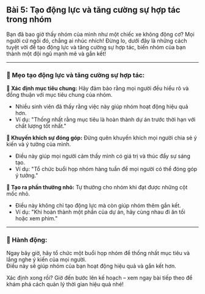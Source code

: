 ## Bài 5: Tạo động lực và tăng cường sự hợp tác trong nhóm

Bạn đã bao giờ thấy nhóm của mình như một chiếc xe không động cơ? Mọi người cứ ngồi đó, chẳng ai nhúc nhích! Đừng lo, dưới đây là những cách tuyệt vời để tạo động lực và tăng cường sự hợp tác, biến nhóm của bạn thành một đội ngũ mạnh mẽ và gắn kết!

---

### 📌 Mẹo tạo động lực và tăng cường sự hợp tác:

**🔹 Xác định mục tiêu chung:**
Hãy đảm bảo rằng mọi người đều hiểu rõ và đồng thuận với mục tiêu chung của nhóm.  
- Nhiều sinh viên đã thấy rằng việc này giúp nhóm hoạt động hiệu quả hơn.  
- Ví dụ: "Thống nhất rằng mục tiêu là hoàn thành dự án trước thời hạn với chất lượng tốt nhất."

**🔹 Khuyến khích sự đóng góp:**
Đừng quên khuyến khích mọi người chia sẻ ý kiến và ý tưởng của mình.  
- Điều này giúp mọi người cảm thấy mình có giá trị và thúc đẩy sự sáng tạo.  
- Ví dụ: "Tổ chức buổi họp nhóm hàng tuần để mọi người có thể đóng góp ý tưởng."

**🔹 Tạo ra phần thưởng nhỏ:**
Tự thưởng cho nhóm khi đạt được những cột mốc nhỏ.  
- Điều này không chỉ tạo động lực mà còn giúp nhóm thêm gắn kết.  
- Ví dụ: "Khi hoàn thành một phần của dự án, hãy cùng nhau đi ăn tối hoặc xem phim."

---

### 🚀 Hành động:

Ngay bây giờ, hãy tổ chức một buổi họp nhóm để thống nhất mục tiêu và lắng nghe ý kiến của mọi người.  
Điều này sẽ giúp nhóm của bạn hoạt động hiệu quả và gắn kết hơn.

Xác định xong rồi? Giờ đến bước lên kế hoạch – xem ngay bài tiếp theo để khám phá cách quản lý thời gian hiệu quả nhé!